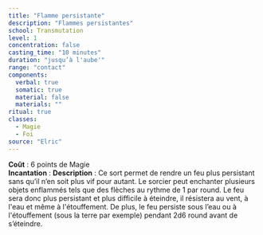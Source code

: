 ```yaml
---
title: "Flamme persistante"
description: "Flammes persistantes"
school: Transmutation
level: 1
concentration: false
casting_time: "10 minutes"
duration: "jusqu’à l'aube'"
range: "contact"
components:
  verbal: true
  somatic: true
  material: false
  materials: ""
ritual: true
classes:
  - Magie
  - Foi
source: "Elric"
---
```

**Coût** : 6 points de Magie  
**Incantation** : 
**Description** : Ce sort permet de rendre un feu plus persistant sans qu’il n’en soit plus vif pour autant. Le sorcier peut enchanter plusieurs objets enflammés tels que des flèches au rythme de 1 par round. Le feu sera donc plus persistant et plus difficile à éteindre, il résistera au vent, à l'eau et même à l'étouffement. De plus, le feu persiste sous l’eau ou à l'étouffement (sous la terre par exemple) pendant 2d6 round avant de s’éteindre.  
